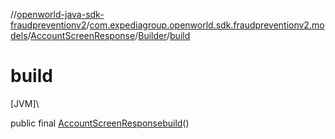 //[openworld-java-sdk-fraudpreventionv2](../../../../index.md)/[com.expediagroup.openworld.sdk.fraudpreventionv2.models](../../index.md)/[AccountScreenResponse](../index.md)/[Builder](index.md)/[build](build.md)

# build

[JVM]\

public final [AccountScreenResponse](../index.md)[build](build.md)()
